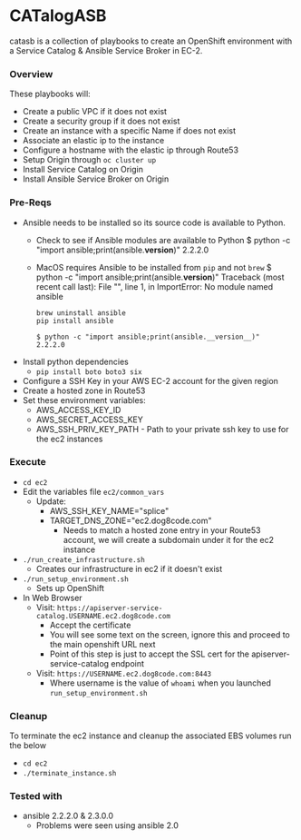 # CATalogASB

catasb is a collection of playbooks to create an OpenShift environment with a Service Catalog & Ansible Service Broker in EC-2.

### Overview
These playbooks will:
  * Create a public VPC if it does not exist
  * Create a security group if it does not exist
  * Create an instance with a specific Name if does not exist
  * Associate an elastic ip to the instance
  * Configure a hostname with the elastic ip through Route53
  * Setup Origin through `oc cluster up`
  * <WIP> Install Service Catalog on Origin
  * <WIP> Install Ansible Service Broker on Origin

### Pre-Reqs
  * Ansible needs to be installed so its source code is available to Python.
    * Check to see if Ansible modules are available to Python
            $ python -c "import ansible;print(ansible.__version__)"
            2.2.2.0
    * MacOS requires Ansible to be installed from `pip` and not `brew`
          $ python -c "import ansible;print(ansible.__version__)"
          Traceback (most recent call last):
          File "<string>", line 1, in <module>
          ImportError: No module named ansible

          brew uninstall ansible
          pip install ansible

          $ python -c "import ansible;print(ansible.__version__)"
          2.2.2.0
  * Install python dependencies
     * `pip install boto boto3 six`
  * Configure a SSH Key in your AWS EC-2 account for the given region
  * Create a hosted zone in Route53
  * Set these environment variables:
    * AWS_ACCESS_KEY_ID
    * AWS_SECRET_ACCESS_KEY
    * AWS_SSH_PRIV_KEY_PATH  - Path to your private ssh key to use for the ec2 instances

### Execute
  * `cd ec2`
  * Edit the variables file `ec2/common_vars`
    * Update:
      * AWS_SSH_KEY_NAME="splice"
      * TARGET_DNS_ZONE="ec2.dog8code.com"
        * Needs to match a hosted zone entry in your Route53 account, we will create a subdomain under it for the ec2 instance
  * `./run_create_infrastructure.sh`
    * Creates our infrastructure in ec2 if it doesn't exist
  * `./run_setup_environment.sh`
    * Sets up OpenShift
  * In Web Browser
    * Visit: `https://apiserver-service-catalog.USERNAME.ec2.dog8code.com`
      * Accept the certificate
      * You will see some text on the screen, ignore this and proceed to the main openshift URL next
       * Point of this step is just to accept the SSL cert for the apiserver-service-catalog endpoint
    * Visit: `https://USERNAME.ec2.dog8code.com:8443`
      * Where username is the value of `whoami` when you launched `run_setup_environment.sh`

### Cleanup

To terminate the ec2 instance and cleanup the associated EBS volumes run the below
  * `cd ec2`
  * `./terminate_instance.sh`


### Tested with
  * ansible 2.2.2.0 & 2.3.0.0
    * Problems were seen using ansible 2.0
